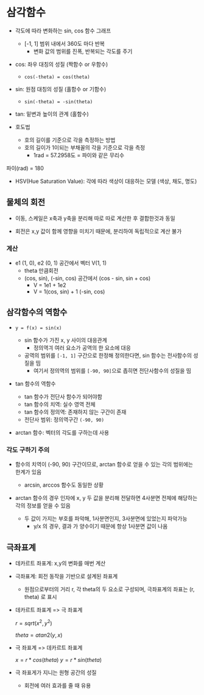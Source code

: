 # 삼각함수

-   각도에 따라 변화하는 sin, cos 함수 그래프

    -   [-1, 1] 범위 내에서 360도 마다 반복
        -   변화 값의 범위를 진폭, 반복되는 각도를 주기

-   cos: 좌우 대칭의 성질 (짝함수 or 우함수)
    -   `cos(-theta) = cos(theta)`
-   sin: 원점 대칭의 성질 (홀함수 or 기함수)
    -   `sin(-theta) = -sin(theta)`
-   tan: 밑변과 높이의 관계 (홀함수)

-   호도법
    -   호의 길이를 기준으로 각을 측정하는 방법
    -   호의 길이가 1이되는 부채꼴의 각을 기준으로 각을 측정
        -   1rad = 57.2958도 = 파이와 같은 무리수

파이(rad) = 180

-   HSV(Hue Saturation Value): 각에 따라 색상이 대응하는 모델 (색상, 채도, 명도)

## 물체의 회전

-   이동, 스케일은 x축과 y축을 분리해 따로 따로 계산한 후 결합한것과 동일

-   회전은 x,y 값이 함께 영향을 미치기 때문에, 분리하여 독립적으로 계산 불가

### 계산

-   e1 (1, 0), e2 (0, 1) 공간에서 벡터 V(1, 1)
    -   theta 만큼회전
    -   (cos, sin), (-sin, cos) 공간에서 (cos - sin, sin + cos)
        -   V = 1e1 + 1e2
        -   V = 1(cos, sin) + 1 (-sin, cos)

## 삼각함수의 역함수

-   `y = f(x) = sin(x)`

    -   sin 함수가 가진 x, y 사이의 대응관계
        -   정의역긔 여러 요소가 공역의 한 요소에 대응
    -   공역의 범위를 `[-1, 1]` 구간으로 한정해 정의한다면, sin 함수는 전사함수의 성질을 띰
        -   여기서 정의역의 범위를 `[-90, 90]`으로 좁히면 전단사함수의 성질을 띰

-   tan 함수의 역함수

    -   tan 함수가 전단사 함수가 되어야함
    -   tan 함수의 치역: 실수 영역 전체
    -   tan 함수의 정의역: 존재하지 않는 구간이 존재
    -   전단사 범위: 정의역구간 `(-90, 90)`

-   arctan 함수: 벡터의 각도를 구하는데 사용

### 각도 구하기 주의

-   함수의 치역이 (-90, 90) 구간이므로, arctan 함수로 얻을 수 있는 각의 범위에는 한계가 있음

    -   arcsin, arccos 함수도 동일한 상황

-   arctan 함수의 경우 인자에 x, y 두 값을 분리해 전달하면 4사분면 전체에 해당하는 각의 정보를 얻을 수 있음

    -   두 값이 가지는 부호를 파악해, 1사분면인지, 3사분면에 있었는지 파악가능
        -   y/x 의 경우, 결과 가 양수이기 때문에 항상 1사분면 값이 나옴

## 극좌표계

-   데카르트 좌표계: x,y의 변화를 매번 계산

-   극좌표계: 회전 동작을 기반으로 설계된 좌표계

    -   원점으로부터의 거리 r, 각 theta의 두 요소로 구성되며, 극좌표계의 좌표는 (r, theta) 로 표시

-   데카르트 좌표계 => 극 좌표계

    $r = sqrt(x^2, y^2)$

    $theta = atan2(y, x)$

-   극 좌표계 => 데카르트 좌표계

    $x = r*cos(theta)$
    $y = r*sin(theta)$

-   극 좌표게가 지니는 원형 공간의 성질
    -   회전에 여러 효과를 줄 때 유용
